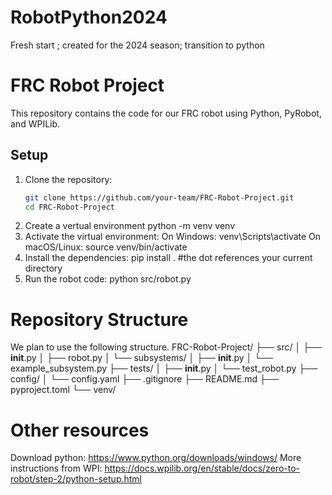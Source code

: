 # RobotPython2024
 Fresh start ; created for the 2024 season; transition to python


 # FRC Robot Project

This repository contains the code for our FRC robot using Python, PyRobot, and WPILib.

## Setup

1. Clone the repository:
   ```sh
   git clone https://github.com/your-team/FRC-Robot-Project.git
   cd FRC-Robot-Project
2. Create a vertual environment
    python -m venv venv
3. Activate the virtual environment:
    On Windows: venv\Scripts\activate
    On macOS/Linux: source venv/bin/activate
4. Install the dependencies:
    pip install . #the dot references your current directory
5. Run the robot code:
    python src/robot.py

# Repository Structure
We plan to use the following structure.
FRC-Robot-Project/
├── src/
│   ├── __init__.py
│   ├── robot.py
│   └── subsystems/
│       ├── __init__.py
│       └── example_subsystem.py
├── tests/
│   ├── __init__.py
│   └── test_robot.py
├── config/
│   └── config.yaml
├── .gitignore
├── README.md
├── pyproject.toml
└── venv/


# Other resources
Download python: https://www.python.org/downloads/windows/
More instructions from WPI: https://docs.wpilib.org/en/stable/docs/zero-to-robot/step-2/python-setup.html

